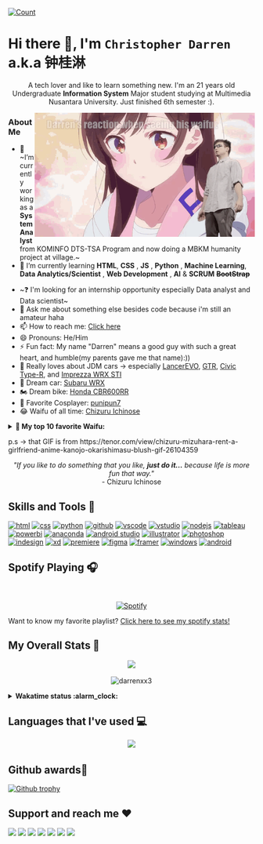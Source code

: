 <!--NOTES
To all people who wants to make a beautiful README, you guys can see my readme to have an inspirations but please
don't copy paste all the same. If you guys is interested in using my README reference,  kindly please by tweaking the code or altering the layout.
This approach promotes a culture of innovation and respect, ensuring my README remains protected while still allowing others to benefit from it in a collaborative and transformative manner. In essence, it's about fostering a community where creativity thrives within the bounds of respect for intellectual property, making GitHub a place where everyone's contributions are valued and honored. Thankyou ❤
-->

[![Count](https://komarev.com/ghpvc/?username=darrenxx3&style=flat-square&color=yellow)](https://github.com/darrenxx3)

# Hi there 👋, I'm ```Christopher Darren``` a.k.a 钟桂淋
<p align="center">
  A tech lover and like to learn something new. I'm an 21 years old Undergraduate <b>Information System</b> Major student studying at Multimedia Nusantara University.
  Just finished 6th semester :).
</p>

<img align="right" src= "WaifunyaDarrenedited.gif" alt="iniwaifuku" width=450/>

### About Me
- 🔭 ~I’m currently working as a **System Analyst** from KOMINFO DTS-TSA Program and now doing a MBKM humanity project at village.~
- 🌱 I’m currently learning **HTML**, **CSS** , **JS** , **Python** , **Machine Learning**, **Data Analytics/Scientist** , **Web Development** , **AI** & **SCRUM** ~~**BootStrap**~~
<!-- - 👯 I’m looking to collaborate on ...-->
- ~❓ I'm looking for an internship opportunity especially Data analyst and Data scientist~ 
- 💬 Ask me about something else besides code because i'm still an amateur haha
- 📫 How to reach me: [Click here]
- 😄 Pronouns: He/Him
- ⚡ Fun fact: My name "Darren" means a good guy with such a great heart, and humble(my parents gave me that name):))
- 🚗 Really loves about JDM cars -> especially [LancerEVO], [GTR], [Civic Type-R], and [Imprezza WRX STI]
- 🚙 Dream car: [Subaru WRX]
- 🏍️ Dream bike: [Honda CBR600RR]
- 🎴 Favorite Cosplayer: [punipun7]
- 😂 Waifu of all time: [Chizuru Ichinose]

<details>
  <summary><b>🥰 My top 10 favorite Waifu:</b></summary><br>
  
  1. [Chizuru Ichinose](https://images4.alphacoders.com/129/1297868.png) from *Kanojo Okarishimasu* (since 2020)
  2. [Lena Milize](https://images3.alphacoders.com/128/1289650.png) from *EIGHTY SIX-86*
  3. [Yukinoshita Yukino](https://images.alphacoders.com/710/710655.jpg) from *Oregairu*
  4. [Ayaka Kamisato](https://images6.alphacoders.com/132/1322778.png) from *Genshin Impact*
  5. [Alisa Mikhailovna Kujou](https://i.redd.it/wmnjzw0hklt71.jpg) from *Tokidoki Bosotto Russia-go de Dereru Tonari no Aalya-san*
  6. [Sakayanagi Arisu](https://images.alphacoders.com/.jpeg) from *Classroom of the Elite*
  7. [Chisato Nishikigi](https://images5.alphacoders.com/131/1312175.jpg) from *Lycoris Recoil*
  8. [Kurumi Tokisaki](https://images2.alphacoders.com/688/688004.jpg) from *Date a Live*
  9. [Power](https://images5.alphacoders.com/132/1325249.jpeg) from *Chainsawman*
  10. [Yor Briar](https://images.alphacoders.com/129/1291933.png) from *Spy x Family*
</details>

<p>p.s -> that GIF is from https://tenor.com/view/chizuru-mizuhara-rent-a-girlfriend-anime-kanojo-okarishimasu-blush-gif-26104359</p>

<p align="center">
  <i>"If you like to do something that you like, <b>just do it...</b> because life is more fun that way."</i><br>
  - Chizuru Ichinose
</p>

## Skills and Tools 🧰
<div align="left">
  <a href="https://github.com/darrenxx3" alt="nothing"><img src="https://img.shields.io/badge/HTML-E34F26?style=for-the-badge&logo=html5&logoColor=white" alt="html"></a>
  <a href="https://github.com/darrenxx3" alt="nothing"><img src="https://img.shields.io/badge/CSS-1572B6.svg?style=for-the-badge&logo=CSS3&logoColor=white" alt="css"></a>
  <a href="https://github.com/darrenxx3" alt="nothing"><img src="https://img.shields.io/badge/Python-3776AB.svg?style=for-the-badge&logo=Python&logoColor=white" alt="python"></a>
  <a href="https://github.com/darrenxx3" alt="nothing"><img src="https://img.shields.io/badge/GitHub-181717.svg?style=for-the-badge&logo=GitHub&logoColor=gold" alt="github"></a>
  <a href="https://github.com/darrenxx3" alt="nothing"><img src="https://img.shields.io/badge/Visual%20Studio%20Code-007ACC.svg?style=for-the-badge&logo=Visual-Studio-Code&logoColor=white" alt="vscode"></a>
  <a href="https://github.com/darrenxx3" alt="nothing"><img src="https://img.shields.io/badge/Visual%20Studio-5C2D91.svg?style=for-the-badge&logo=Visual-Studio&logoColor=white" alt="vstudio"></a>
  <a href="https://github.com/darrenxx3" alt=""><img src="https://img.shields.io/badge/Nodemon-76D04B.svg?style=for-the-badge&logo=Nodemon&logoColor=white" alt="nodejs"></a>
  <a href="https://github.com/darrenxx3" alt="nothing"><img src="https://img.shields.io/badge/Tableau-E97627.svg?style=for-the-badge&logo=Tableau&logoColor=black" alt="tableau"></a>
  <a href="https://github.com/darrenxx3" alt="nothing"><img src="https://img.shields.io/badge/Power%20BI-F2C811.svg?style=for-the-badge&logo=Power-BI&logoColor=black" alt="powerbi"></a>
  <a href="https://github.com/darrenxx3" alt="nothing"><img src="https://img.shields.io/badge/Anaconda-44A833.svg?style=for-the-badge&logo=Anaconda&logoColor=black" alt="anaconda"></a>
  <a href="https://github.com/darrenxx3" alt="nothing"><img src="https://img.shields.io/badge/Android%20Studio-3DDC84.svg?style=for-the-badge&logo=Android-Studio&logoColor=black" alt="android studio"></a>
  <a href="https://github.com/darrenxx3" alt="nothing"><img src="https://img.shields.io/badge/Adobe%20Illustrator-FF9A00.svg?style=for-the-badge&logo=Adobe-Illustrator&logoColor=black" alt="illustrator"></a>
  <a href="https://github.com/darrenxx3" alt="nothing"><img src="https://img.shields.io/badge/Adobe%20Photoshop-31A8FF.svg?style=for-the-badge&logo=Adobe-Photoshop&logoColor=white" alt="photoshop"></a>
  <a href="https://github.com/darrenxx3" alt="nothing"><img src="https://img.shields.io/badge/Adobe%20InDesign-FF3366.svg?style=for-the-badge&logo=Adobe-InDesign&logoColor=white" alt="indesign"></a>
  <a href="https://github.com/darrenxx3" alt=""><img src="https://img.shields.io/badge/Adobe%20XD-FF61F6.svg?style=for-the-badge&logo=Adobe-XD&logoColor=white" alt="xd"></a>
  <a href="https://github.com/darrenxx3" alt="nothing"><img src="https://img.shields.io/badge/Adobe%20Premiere%20Pro-3c009d.svg?style=for-the-badge&logo=Adobe-Premiere-Pro&logoColor=white" alt="premiere"></a>
  <a href="https://github.com/darrenxx3" alt="nothing"><img src="https://img.shields.io/badge/Figma-920000.svg?style=for-the-badge&logo=Figma&logoColor=white" alt="figma"></a>
  <a href="https://github.com/darrenxx3" alt="nothing"><img src="https://img.shields.io/badge/Framer-000000.svg?style=for-the-badge&logo=Framer&logoColor=white" alt="framer"></a>
  <a href="https://github.com/darrenxx3" alt="nothing"><img src="https://img.shields.io/badge/Windows-0078D4.svg?style=for-the-badge&logo=Windows&logoColor=white" alt ="windows"></a>
  <a href="https://github.com/darrenxx3" alt="nothing"><img src="https://img.shields.io/badge/Android-181717.svg?style=for-the-badge&logo=Android&logoColor=yellow" alt="android"></a>
  
</div>

## Spotify Playing 🎧
<!--[![Spotify](https://spotify-by-novatorem.vercel.app/api/spotify)](https://open.spotify.com/user/8btvrf0k2kk4qszsfna7orb29)-->

&nbsp; <div align="center">
[![Spotify](https://spotify-by-novatorem.vercel.app/api/spotify)](https://open.spotify.com/playlist/77dZtkH5UsAxWBjosaBSzC)
</div>

Want to know my favorite playlist? [Click here to see my spotify stats!](https://volt.fm/user/6cmde29n1eqlh1c2)

##  My Overall Stats 🏁
<p align="center"> <img src="https://github-readme-stats-sigma-five.vercel.app/api?username=darrenxx3&theme=tokyonight&show_icons=true&count_private=true&hide_border=true"/></p>
<p align="center"> <img src="https://github-readme-streak-stats.herokuapp.com/?user=darrenxx3&theme=tokyonight&hide_border=true" alt="darrenxx3" /></p>

<details>
<summary><b>Wakatime status :alarm_clock:</b></summary>
<br></br>
  
[![Harlok's wakatime stats](https://github-readme-stats.vercel.app/api/wakatime?username=darren&theme=tokyonight)](https://github.com/anuraghazra/github-readme-stats)

</details>

##  Languages that I've used 💻
<p align="center"> <img src="https://github-readme-stats-sigma-five.vercel.app/api/top-langs/?username=darrenxx3&layout=compact&theme=tokyonight&hide_border=true" style="width:42%"/></p>
<!--![Top Languages Card](https://github-readme-stats-sigma-five.vercel.app/api/top-langs/?username=darrenxx3&layout=compact&theme=tokyonight)-->

## Github awards👑
[![Github trophy](https://github-profile-trophy.vercel.app/?username=darrenxx3&theme=tokyonight&margin-w=15&margin-h=15&no-frame=true)](https://github.com/darrenxx3/)

## Support and reach me :heart:
<div align="left">
  <a href="https://www.youtube.com/channel/UCyZf7qgG1ikTpp-od-oQZNA" alt="youtube"><img src="https://icon-library.com/images/youtube-round-icon-png/youtube-round-icon-png-16.jpg" style="width:80px"></a>
  <a href="https://steamcommunity.com/profiles/76561198837185839/" alt="steam"><img src="https://cdn.freebiesupply.com/images/large/2x/steam-logo-transparent.png" style="width:80px"></a>
  <a href="https://rogcommunity.id/members/christopher03/" alt="rogcommunity"><img src="https://seeklogo.com/images/R/republic-of-gamers-new-logo-C7B28EBFFE-seeklogo.com.png" style="width:80px"></a>
  <a href="https://www.hoyolab.com/accountCenter/postList?id=108359880" alt="hoyo"><img src="https://cdn-www.bluestacks.com/bs-images/38ea0bfad29830f9e91c414bf729317c.png" style="width:80px"></a>
  <a href="mailto:cdarren2003@gmail.com" alt="email"><img src="https://www.logo.wine/a/logo/Gmail/Gmail-Logo.wine.svg" style="width:100px"></a>
  <a href="https://www.facebook.com/christopher.darren.33/" alt="fb"><img src="https://www.freepnglogos.com/uploads/facebook-logo-icon/facebook-logo-icon-file-facebook-icon-svg-wikimedia-commons-4.png" style="width:80px"></a>
  <a href="https://discordapp.com/users/485060753749966863" alt="discord"><img src="https://ongpng.com/wp-content/uploads/2023/09/twitter.png)" style="width:80px"></a>

</div>

<!-- Links -->
[Click here]: https://github.com/darrenxx3#support-and-reach-me-heart
[LancerEVO]: https://images4.alphacoders.com/822/822019.jpg
[GTR]: https://images.alphacoders.com/749/749420.jpg
[Imprezza WRX STI]: https://images5.alphacoders.com/463/463325.jpg
[Subaru WRX]: https://inging.s3-ap-southeast-1.amazonaws.com/website/pages/subaru_overview_8_mobile.jpg
[Civic Type-R]: https://www.google.com/url?sa=i&url=https%3A%2F%2Fwww.reddit.com%2Fr%2FCivic_Type_R%2Fcomments%2Fyern4q%2Fofficial_2023_civic_type_r_fl5_us_pricing_42895%2F&psig=AOvVaw0fqqLZyQFIO_cXxb1Cyf5t&ust=1715859707897000&source=images&cd=vfe&opi=89978449&ved=0CBIQjRxqFwoTCLDgi9bJj4YDFQAAAAAdAAAAABAQ
[Honda CBR600RR]: https://wall.alphacoders.com/big.php?i=684369
[punipun7]: https://www.instagram.com/punipun7/

[Chizuru Ichinose]: https://images4.alphacoders.com/129/1297868.png
